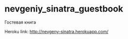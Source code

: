 nevgeniy_sinatra_guestbook
==========================

Гостевая книга

Heroku link: http://nevgeny-sinatra.herokuapp.com/
